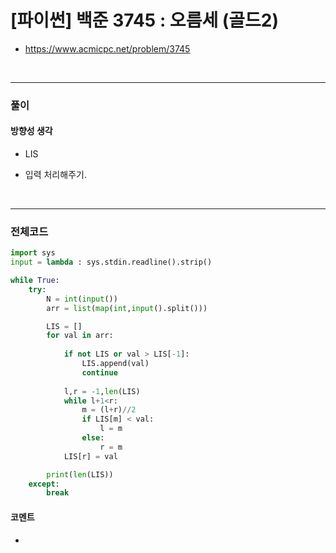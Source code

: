 # **\[파이썬\] 백준 3745 : 오름세 (골드2)**
* https://www.acmicpc.net/problem/3745
<br>


---

### **풀이**

#### **방향성 생각**

* LIS

* 입력 처리해주기.

<br>

---

### **전체코드**
```python
import sys
input = lambda : sys.stdin.readline().strip()

while True:
    try:
        N = int(input())
        arr = list(map(int,input().split()))

        LIS = []
        for val in arr:
            
            if not LIS or val > LIS[-1]:
                LIS.append(val)
                continue
            
            l,r = -1,len(LIS)
            while l+1<r:
                m = (l+r)//2
                if LIS[m] < val:
                    l = m
                else:
                    r = m
            LIS[r] = val

        print(len(LIS))
    except:
        break
```

#### **코멘트**

* 